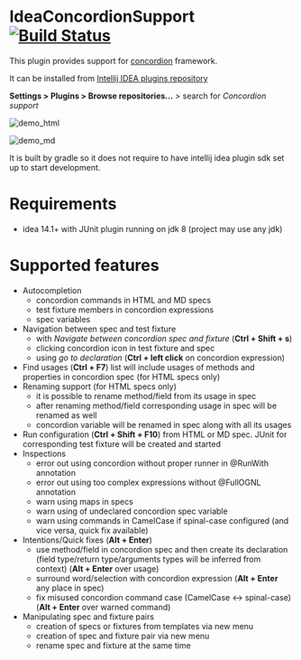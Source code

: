 # IdeaConcordionSupport [![Build Status](https://travis-ci.org/concordion/idea-concordion-support.svg)](https://travis-ci.org/concordion/idea-concordion-support)

This plugin provides support for [concordion](http://concordion.org/) framework.

It can be installed from [Intellij IDEA plugins repository](https://plugins.jetbrains.com/plugin/7978)

**Settings > Plugins > Browse repositories...** > search for *Concordion support*

![demo_html](https://plugins.jetbrains.com/files/7978/screenshot_15835.png)

![demo_md](https://plugins.jetbrains.com/files/7978/screenshot_15837.png)

It is built by gradle so it does not require to have intellij idea plugin sdk set up to start development.

# Requirements

- idea 14.1+ with JUnit plugin running on jdk 8 (project may use any jdk)

# Supported features

- Autocompletion
  - concordion commands in HTML and MD specs
  - test fixture members in concordion expressions
  - spec variables
- Navigation between spec and test fixture
  - with *Navigate between concordion spec and fixture* (**Ctrl + Shift + s**)
  - clicking concordion icon in test fixture and spec
  - using *go to declaration* (**Ctrl + left click** on concordion expression)
- Find usages (**Ctrl + F7**) list will include usages of methods and properties in concordion spec (for HTML specs only)
- Renaming support (for HTML specs only)
  - it is possible to rename method/field from its usage in spec
  - after renaming method/field corresponding usage in spec will be renamed as well
  - concordion variable will be renamed in spec along with all its usages
- Run configuration (**Ctrl + Shift + F10**) from HTML or MD spec. JUnit for corresponding test fixture will be created and started
- Inspections
  - error out using concordion without proper runner in @RunWith annotation
  - error out using too complex expressions without @FullOGNL annotation
  - warn using maps in specs
  - warn using of undeclared concordion spec variable
  - warn using commands in CamelCase if spinal-case configured (and vice versa, quick fix available)
- Intentions/Quick fixes (**Alt + Enter**)
  - use method/field in concordion spec and then create its declaration (field type/return type/arguments types will be inferred from context) (**Alt + Enter** over usage)
  - surround word/selection with concordion expression (**Alt + Enter** any place in spec)
  - fix misused concordion command case (CamelCase <-> spinal-case) (**Alt + Enter** over warned command)
- Manipulating spec and fixture pairs
  - creation of specs or fixtures from templates via new menu
  - creation of spec and fixture pair via new menu
  - rename spec and fixture at the same time
